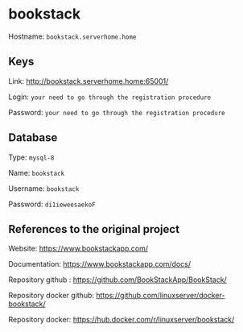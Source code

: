 # bookstack
Hostname: `bookstack.serverhome.home`

## Keys
Link: http://bookstack.serverhome.home:65001/

Login: `your need to go through the registration procedure`

Password: `your need to go through the registration procedure`

## Database
Type: `mysql-8`

Name: `bookstack`

Username: `bookstack`

Password: `di1ieweesaekoF`

## References to the original project
Website: https://www.bookstackapp.com/

Documentation: https://www.bookstackapp.com/docs/

Repository github : https://github.com/BookStackApp/BookStack/

Repository docker github: https://github.com/linuxserver/docker-bookstack/

Repository docker: https://hub.docker.com/r/linuxserver/bookstack/